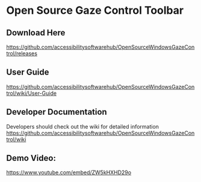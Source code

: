 # Open Source Gaze Control Toolbar

## Download Here
https://github.com/accessibilitysoftwarehub/OpenSourceWindowsGazeControl/releases

## User Guide
https://github.com/accessibilitysoftwarehub/OpenSourceWindowsGazeControl/wiki/User-Guide

## Developer Documentation
Developers should check out the wiki for detailed information https://github.com/accessibilitysoftwarehub/OpenSourceWindowsGazeControl/wiki

## Demo Video:

https://www.youtube.com/embed/ZW5kHXHD29o
